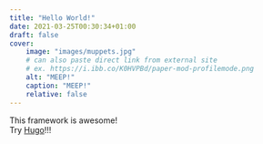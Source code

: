 ```yaml
--- 
title: "Hello World!"
date: 2021-03-25T00:30:34+01:00
draft: false
cover:
    image: "images/muppets.jpg"
    # can also paste direct link from external site
    # ex. https://i.ibb.co/K0HVPBd/paper-mod-profilemode.png
    alt: "MEEP!"
    caption: "MEEP!"
    relative: false
---
```


This framework is awesome! \
Try [Hugo](https://gohugo.io)!!!
